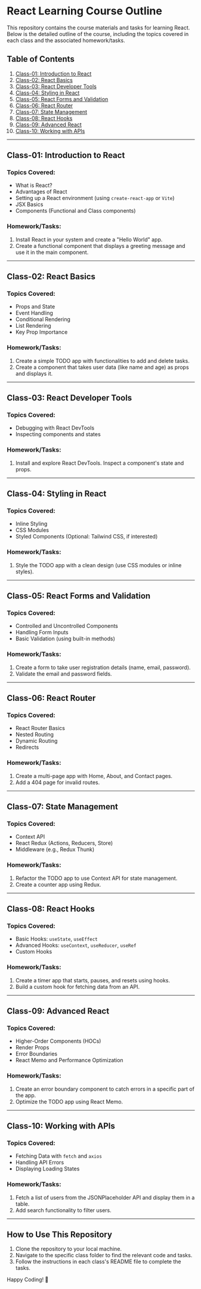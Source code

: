 # React Learning Course Outline

This repository contains the course materials and tasks for learning React. Below is the detailed outline of the course, including the topics covered in each class and the associated homework/tasks.

## Table of Contents

1. [Class-01: Introduction to React](#class-01-introduction-to-react)
2. [Class-02: React Basics](#class-02-react-basics)
3. [Class-03: React Developer Tools](#class-03-react-developer-tools)
4. [Class-04: Styling in React](#class-04-styling-in-react)
5. [Class-05: React Forms and Validation](#class-05-react-forms-and-validation)
6. [Class-06: React Router](#class-06-react-router)
7. [Class-07: State Management](#class-07-state-management)
8. [Class-08: React Hooks](#class-08-react-hooks)
9. [Class-09: Advanced React](#class-09-advanced-react)
10. [Class-10: Working with APIs](#class-10-working-with-apis)

---

## Class-01: Introduction to React

### Topics Covered:
- What is React?
- Advantages of React
- Setting up a React environment (using `create-react-app` or `Vite`)
- JSX Basics
- Components (Functional and Class components)

### Homework/Tasks:
1. Install React in your system and create a "Hello World" app.
2. Create a functional component that displays a greeting message and use it in the main component.

---

## Class-02: React Basics

### Topics Covered:
- Props and State
- Event Handling
- Conditional Rendering
- List Rendering
- Key Prop Importance

### Homework/Tasks:
1. Create a simple TODO app with functionalities to add and delete tasks.
2. Create a component that takes user data (like name and age) as props and displays it.

---

## Class-03: React Developer Tools

### Topics Covered:
- Debugging with React DevTools
- Inspecting components and states

### Homework/Tasks:
1. Install and explore React DevTools. Inspect a component's state and props.

---

## Class-04: Styling in React

### Topics Covered:
- Inline Styling
- CSS Modules
- Styled Components (Optional: Tailwind CSS, if interested)

### Homework/Tasks:
1. Style the TODO app with a clean design (use CSS modules or inline styles).

---

## Class-05: React Forms and Validation

### Topics Covered:
- Controlled and Uncontrolled Components
- Handling Form Inputs
- Basic Validation (using built-in methods)

### Homework/Tasks:
1. Create a form to take user registration details (name, email, password).
2. Validate the email and password fields.

---

## Class-06: React Router

### Topics Covered:
- React Router Basics
- Nested Routing
- Dynamic Routing
- Redirects

### Homework/Tasks:
1. Create a multi-page app with Home, About, and Contact pages.
2. Add a 404 page for invalid routes.

---

## Class-07: State Management

### Topics Covered:
- Context API
- React Redux (Actions, Reducers, Store)
- Middleware (e.g., Redux Thunk)

### Homework/Tasks:
1. Refactor the TODO app to use Context API for state management.
2. Create a counter app using Redux.

---

## Class-08: React Hooks

### Topics Covered:
- Basic Hooks: `useState`, `useEffect`
- Advanced Hooks: `useContext`, `useReducer`, `useRef`
- Custom Hooks

### Homework/Tasks:
1. Create a timer app that starts, pauses, and resets using hooks.
2. Build a custom hook for fetching data from an API.

---

## Class-09: Advanced React

### Topics Covered:
- Higher-Order Components (HOCs)
- Render Props
- Error Boundaries
- React Memo and Performance Optimization

### Homework/Tasks:
1. Create an error boundary component to catch errors in a specific part of the app.
2. Optimize the TODO app using React Memo.

---

## Class-10: Working with APIs

### Topics Covered:
- Fetching Data with `fetch` and `axios`
- Handling API Errors
- Displaying Loading States

### Homework/Tasks:
1. Fetch a list of users from the JSONPlaceholder API and display them in a table.
2. Add search functionality to filter users.

---

## How to Use This Repository

1. Clone the repository to your local machine.
2. Navigate to the specific class folder to find the relevant code and tasks.
3. Follow the instructions in each class's README file to complete the tasks.

Happy Coding! 🚀
